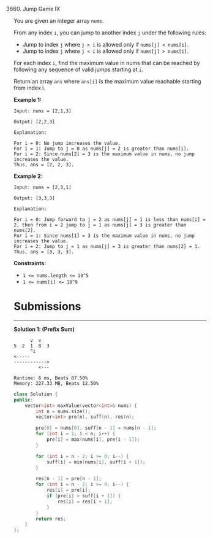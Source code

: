 3660. Jump Game IX

You are given an integer array `nums`.

From any index `i`, you can jump to another index `j` under the following rules:

* Jump to index `j` where `j > i` is allowed only if `nums[j] < nums[i]`.
* Jump to index `j` where `j < i` is allowed only if `nums[j] > nums[i]`.

For each index `i`, find the maximum value in nums that can be reached by following any sequence of valid jumps starting at `i`.

Return an array `ans` where `ans[i]` is the maximum value reachable starting from index i.

 

**Example 1:**
```
Input: nums = [2,1,3]

Output: [2,2,3]

Explanation:

For i = 0: No jump increases the value.
For i = 1: Jump to j = 0 as nums[j] = 2 is greater than nums[i].
For i = 2: Since nums[2] = 3 is the maximum value in nums, no jump increases the value.
Thus, ans = [2, 2, 3].
```

**Example 2:**
```
Input: nums = [2,3,1]

Output: [3,3,3]

Explanation:

For i = 0: Jump forward to j = 2 as nums[j] = 1 is less than nums[i] = 2, then from i = 2 jump to j = 1 as nums[j] = 3 is greater than nums[2].
For i = 1: Since nums[1] = 3 is the maximum value in nums, no jump increases the value.
For i = 2: Jump to j = 1 as nums[j] = 3 is greater than nums[2] = 1.
Thus, ans = [3, 3, 3].
```
 

**Constraints:**

* `1 <= nums.length <= 10^5`
* `1 <= nums[i] <= 10^9`

# Submissions
---
**Solution 1: (Prefix Sum)**

          v  v
    5  2  1  8  3
          ^i
    <-----
    ------------>
             <---

```
Runtime: 6 ms, Beats 87.50%
Memory: 227.33 MB, Beats 12.50%
```
```c++
class Solution {
public:
    vector<int> maxValue(vector<int>& nums) {
        int n = nums.size();
        vector<int> pre(n), suff(n), res(n);

        pre[0] = nums[0], suff[n - 1] = nums[n - 1];
        for (int i = 1; i < n; i++) {
            pre[i] = max(nums[i], pre[i - 1]);
        }

        for (int i = n - 2; i >= 0; i--) {
            suff[i] = min(nums[i], suff[i + 1]);
        }

        res[n - 1] = pre[n - 1];
        for (int i = n - 2; i >= 0; i--) {
            res[i] = pre[i];
            if (pre[i] > suff[i + 1]) {
                res[i] = res[i + 1];
            }
        }
        return res;
    }
};
```
